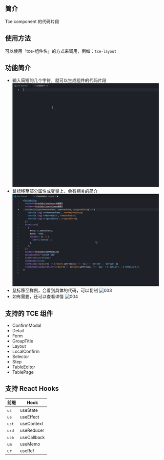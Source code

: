 ## 简介

Tce component 的代码片段

## 使用方法

可以使用「tce-组件名」的方式来调用，例如：`tce-layout`

## 功能简介

- 输入简短的几个字符，就可以生成组件的代码片段
  ![001](./images/001.gif)
- 鼠标移至部分属性或变量上，会有相关的简介
  ![002](./images/002.gif)
- 鼠标移至样例，会看到具体的代码，可以复制
  ![003](./images/003.gif)
- 如有需要，还可以查看详情
  ![004](./images/004.gif)

## 支持的 TCE 组件

- ConfirmModal
- Detail
- Form
- GroupTitle
- Layout
- LocalConfirm
- Selector
- Step
- TableEditor
- TablePage

## 支持 React Hooks

| 前缀    | Hook        |
| ----- | ----------- |
| `us`  | useState    |
| `ue`  | useEffect   |
| `uct` | useContext  |
| `urd` | useReducer  |
| `ucb` | useCallback |
| `um`  | useMemo     |
| `ur`  | useRef      |